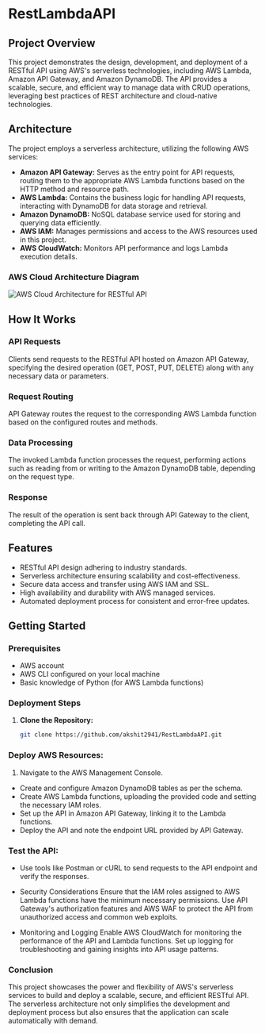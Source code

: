 # RestLambdaAPI

## Project Overview
This project demonstrates the design, development, and deployment of a RESTful API using AWS's serverless technologies, including AWS Lambda, Amazon API Gateway, and Amazon DynamoDB. The API provides a scalable, secure, and efficient way to manage data with CRUD operations, leveraging best practices of REST architecture and cloud-native technologies.

## Architecture
The project employs a serverless architecture, utilizing the following AWS services:

- **Amazon API Gateway:** Serves as the entry point for API requests, routing them to the appropriate AWS Lambda functions based on the HTTP method and resource path.
- **AWS Lambda:** Contains the business logic for handling API requests, interacting with DynamoDB for data storage and retrieval.
- **Amazon DynamoDB:** NoSQL database service used for storing and querying data efficiently.
- **AWS IAM:** Manages permissions and access to the AWS resources used in this project.
- **AWS CloudWatch:** Monitors API performance and logs Lambda execution details.

### AWS Cloud Architecture Diagram
![AWS Cloud Architecture for RESTful API](path/to/cloud-architecture.png)


## How It Works
### API Requests
Clients send requests to the RESTful API hosted on Amazon API Gateway, specifying the desired operation (GET, POST, PUT, DELETE) along with any necessary data or parameters.

### Request Routing
API Gateway routes the request to the corresponding AWS Lambda function based on the configured routes and methods.

### Data Processing
The invoked Lambda function processes the request, performing actions such as reading from or writing to the Amazon DynamoDB table, depending on the request type.

### Response
The result of the operation is sent back through API Gateway to the client, completing the API call.

## Features
- RESTful API design adhering to industry standards.
- Serverless architecture ensuring scalability and cost-effectiveness.
- Secure data access and transfer using AWS IAM and SSL.
- High availability and durability with AWS managed services.
- Automated deployment process for consistent and error-free updates.

## Getting Started
### Prerequisites
- AWS account
- AWS CLI configured on your local machine
- Basic knowledge of Python (for AWS Lambda functions)

### Deployment Steps
1. **Clone the Repository:**
   ```sh
   git clone https://github.com/akshit2941/RestLambdaAPI.git

### Deploy AWS Resources:

1. Navigate to the AWS Management Console.
 - Create and configure Amazon DynamoDB tables as per the schema.
 - Create AWS Lambda functions, uploading the provided code and setting the necessary IAM roles.
 - Set up the API in Amazon API Gateway, linking it to the Lambda functions.
 - Deploy the API and note the endpoint URL provided by API Gateway.

### Test the API:

- Use tools like Postman or cURL to send requests to the API endpoint and verify the responses.

- Security Considerations
Ensure that the IAM roles assigned to AWS Lambda functions have the minimum necessary permissions.
Use API Gateway's authorization features and AWS WAF to protect the API from unauthorized access and common web exploits.

- Monitoring and Logging
Enable AWS CloudWatch for monitoring the performance of the API and Lambda functions.
Set up logging for troubleshooting and gaining insights into API usage patterns.

### Conclusion
This project showcases the power and flexibility of AWS's serverless services to build and deploy a scalable, secure, and efficient RESTful API. The serverless architecture not only simplifies the development and deployment process but also ensures that the application can scale automatically with demand.
